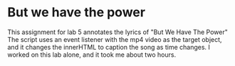 # But we have the power
This assignment for lab 5 annotates the lyrics of "But We Have The Power"
The script uses an event listener with the mp4 video as the target object, and it changes the innerHTML to caption the song as time changes. I worked on this lab alone, and it took me about two hours.